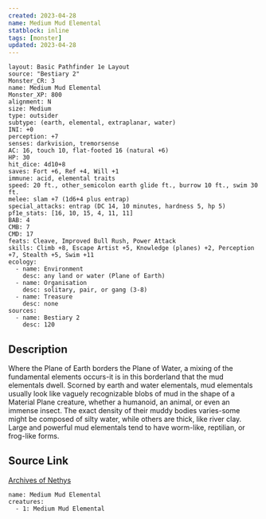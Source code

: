 ```yaml
---
created: 2023-04-28
name: Medium Mud Elemental
statblock: inline
tags: [monster]
updated: 2023-04-28
---
```

```statblock
layout: Basic Pathfinder 1e Layout
source: "Bestiary 2"
Monster_CR: 3
name: Medium Mud Elemental
Monster_XP: 800
alignment: N
size: Medium
type: outsider
subtype: (earth, elemental, extraplanar, water)
INI: +0
perception: +7
senses: darkvision, tremorsense
AC: 16, touch 10, flat-footed 16 (natural +6)
HP: 30
hit_dice: 4d10+8
saves: Fort +6, Ref +4, Will +1
immune: acid, elemental traits
speed: 20 ft., other_semicolon earth glide ft., burrow 10 ft., swim 30 ft.
melee: slam +7 (1d6+4 plus entrap)
special_attacks: entrap (DC 14, 10 minutes, hardness 5, hp 5)
pf1e_stats: [16, 10, 15, 4, 11, 11]
BAB: 4
CMB: 7
CMD: 17
feats: Cleave, Improved Bull Rush, Power Attack
skills: Climb +8, Escape Artist +5, Knowledge (planes) +2, Perception +7, Stealth +5, Swim +11
ecology:
  - name: Environment
    desc: any land or water (Plane of Earth)
  - name: Organisation
    desc: solitary, pair, or gang (3-8)
  - name: Treasure
    desc: none
sources:
  - name: Bestiary 2
    desc: 120
```
## Description
Where the Plane of Earth borders the Plane of Water, a mixing of the fundamental elements occurs-it is in this borderland that the mud elementals dwell. Scorned by earth and water elementals, mud elementals usually look like vaguely recognizable blobs of mud in the shape of a Material Plane creature, whether a humanoid, an animal, or even an immense insect. The exact density of their muddy bodies varies-some might be composed of silty water, while others are thick, like river clay. Large and powerful mud elementals tend to have worm-like, reptilian, or frog-like forms.
## Source Link
[Archives of Nethys](https://aonprd.com/MonsterDisplay.aspx?ItemName=Medium%20Mud%20Elemental)
```encounter-table
name: Medium Mud Elemental
creatures:
  - 1: Medium Mud Elemental
```
